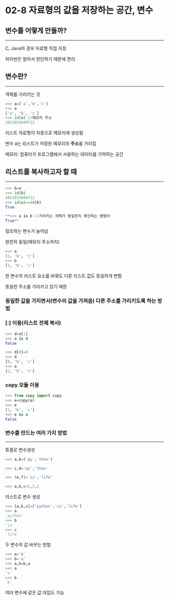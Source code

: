 # 02-8 자료형의 값을 저장하는 공간, 변수

## 변수를 어떻게 만들까?

---

C, Java의 경우 자료형 직접 지정

파이썬은 알아서 판단하기 때문에 편리

## 변수란?

---

객체를 가리키는 것

```python
>>> a=['a','b','c']
>>> a
['a', 'b', 'c']
>>> id(a) //메모리 주소
3051833699712
```

리스트 자료형이 자동으로 메모리에 생성됨

변수 a는 리스트가 저장된 메모리의 **주소**를 가리킴

메모리: 컴퓨터가 프로그램에서 사용하는 데이터를 기억하는 공간

## 리스트를 복사하고자 할 때

---

```python
>>> b=a
>>> id(b)
3051833699712
>>> id(a)==id(b)
True

**>>> a is b //가리키는 객체가 동일한지 확인하는 명령어
True**
```

참조하는 변수가 늘어남 

완전히 동일(메모리 주소까지)

```python
>>> a
[1, 'b', 'c']
>>> b
[1, 'b', 'c']
```

한 변수의 리스트 요소를 바꿔도 다른 리스트 값도 동일하게 변함

동일한 주소를 가리키고 있기 때문

### 동일한 값을 가지면서(변수의 값을 가져옴) 다른 주소를 가리키도록 하는 방법

### [:] 이용(리스트 전체 복사)

```python
>>> d=a[:]
>>> a is d
False

>>> d[0]=0
>>> d
[0, 'b', 'c']
>>> a
[1, 'b', 'c']
```

### copy 모듈 이용

```python
>>> from copy import copy
>>> e=copy(a)
>>> e
[1, 'b', 'c']
>>> e is a
False
```

### 변수를 만드는 여러 가지 방법

---

튜플로 변수생성

```python
>>> a,b=('py','thon')

>>> c,d='py','thon'

>>> (e,f)='is','life'

>>> a,b,c=1,2,3
```

리스트로 변수 생성

```python
>>> [a,b,c]=['python','is','life']
>>> a
'python'
>>> b
'is'
>>> c
'life'
```

두 변수의 값 바꾸는 방법

```python
>>> a='b'
>>> b='a'
>>> a,b=b,a
>>> a
'a'
>>> b
'b'
```

여러 변수에 같은 값 대입도 가능